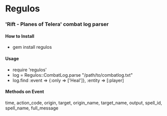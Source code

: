 # Regulos

### 'Rift - Planes of Telera' combat log parser


#### How to Install

* gem install regulos


#### Usage

* require 'regulos'
* log = Regulos::CombatLog.parse "/path/to/combatlog.txt"
* log.find :event => {:only => ['Heal']}, :entity => [:player]


#### Methods on Event
  time, action_code, origin, target, origin_name, target_name, output, spell_id, spell_name, full_message
 


